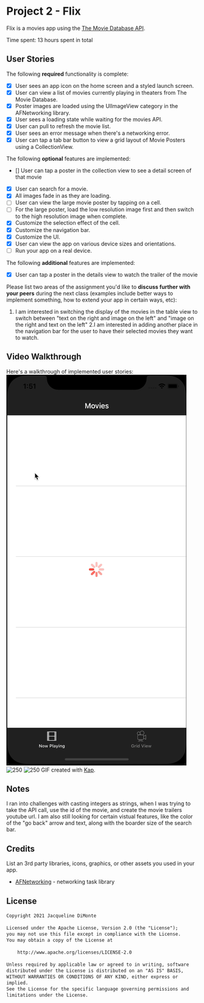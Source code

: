 # Project 2 - Flix

Flix is a movies app using the [The Movie Database API](http://docs.themoviedb.apiary.io/#).

Time spent: 13 hours spent in total

## User Stories

The following **required** functionality is complete:

- [x] User sees an app icon on the home screen and a styled launch screen.
- [x] User can view a list of movies currently playing in theaters from The Movie Database.
- [x] Poster images are loaded using the UIImageView category in the AFNetworking library.
- [x] User sees a loading state while waiting for the movies API.
- [x] User can pull to refresh the movie list.
- [x] User sees an error message when there's a networking error.
- [x] User can tap a tab bar button to view a grid layout of Movie Posters using a CollectionView.

The following **optional** features are implemented:
- [] User can tap a poster in the collection view to see a detail screen of that movie
- [x] User can search for a movie.
- [x] All images fade in as they are loading.
- [ ] User can view the large movie poster by tapping on a cell.
- [ ] For the large poster, load the low resolution image first and then switch to the high resolution image when complete.
- [x] Customize the selection effect of the cell.
- [x] Customize the navigation bar.
- [x] Customize the UI.
- [x] User can view the app on various device sizes and orientations.
- [ ] Run your app on a real device.

The following **additional** features are implemented:
- [x] User can tap a poster in the details view to watch the trailer of the movie

Please list two areas of the assignment you'd like to **discuss further with your peers** during the next class (examples include better ways to implement something, how to extend your app in certain ways, etc):

1. I am interested in switching the display of the movies in the table view to switch between "text on the right and image on the left" and "image on the right and text on the left"
2.I am interested in adding another place in the navigation bar for the user to have their selected movies they want to watch.

## Video Walkthrough

Here's a walkthrough of implemented user stories:
![250](https://github.com/jdimonte/Flix/blob/main/first.gif)
![250](https://github.com/jdimonte/Flix/blob/main/second.gif)
![250](https://github.com/jdimonte/Flix/blob/main/third.gif)
GIF created with [Kap](https://getkap.co/).

## Notes

I ran into challenges with casting integers as strings, when I was trying to take the API call, use the id of the movie, and create the movie trailers youtube url. I am also still looking for certain vistual features, like the color of the "go back" arrow and text, along with the boarder size of the search bar.

## Credits

List an 3rd party libraries, icons, graphics, or other assets you used in your app.

- [AFNetworking](https://github.com/AFNetworking/AFNetworking) - networking task library

## License

    Copyright 2021 Jacqueline DiMonte

    Licensed under the Apache License, Version 2.0 (the "License");
    you may not use this file except in compliance with the License.
    You may obtain a copy of the License at

        http://www.apache.org/licenses/LICENSE-2.0

    Unless required by applicable law or agreed to in writing, software
    distributed under the License is distributed on an "AS IS" BASIS,
    WITHOUT WARRANTIES OR CONDITIONS OF ANY KIND, either express or implied.
    See the License for the specific language governing permissions and
    limitations under the License.
